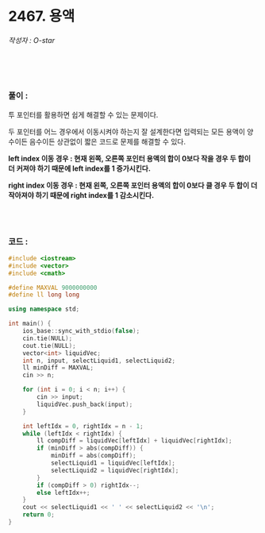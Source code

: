 # 2467. 용액

###### 작성자 : O-star

<br/>

<br/>

### 풀이 : 

투 포인터를 활용하면 쉽게 해결할 수 있는 문제이다.

두 포인터를 어느 경우에서 이동시켜야 하는지 잘 설계한다면 입력되는 모든 용액이 양수이든 음수이든 상관없이 짧은 코드로 문제를 해결할 수 있다.

**left index 이동 경우 : 현재 왼쪽, 오른쪽 포인터 용액의 합이 0보다 작을 경우 두 합이 더 커져야 하기 때문에 left index를 1 증가시킨다.**

**right index 이동 경우 : 현재 왼쪽, 오른쪽 포인터 용액의 합이 0보다 클 경우 두 합이 더 작아져야 하기 때문에 right index를 1 감소시킨다.**

<br/>

<br/>

### 코드 : 

```c++
#include <iostream>
#include <vector>
#include <cmath>

#define MAXVAL 9000000000
#define ll long long

using namespace std;

int main() {
    ios_base::sync_with_stdio(false);
    cin.tie(NULL);
    cout.tie(NULL);
    vector<int> liquidVec;
    int n, input, selectLiquid1, selectLiquid2;
    ll minDiff = MAXVAL;
    cin >> n;

    for (int i = 0; i < n; i++) {
        cin >> input;
        liquidVec.push_back(input);
    }

    int leftIdx = 0, rightIdx = n - 1;
    while (leftIdx < rightIdx) {
        ll compDiff = liquidVec[leftIdx] + liquidVec[rightIdx];
        if (minDiff > abs(compDiff)) {
            minDiff = abs(compDiff);
            selectLiquid1 = liquidVec[leftIdx];
            selectLiquid2 = liquidVec[rightIdx];
        }
        if (compDiff > 0) rightIdx--;
        else leftIdx++;
    }
    cout << selectLiquid1 << ' ' << selectLiquid2 << '\n';
    return 0;
}
```

